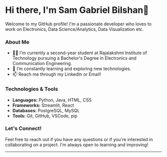 # Hi there, I'm Sam Gabriel Bilshan👋

Welcome to my GitHub profile! I'm a passionate developer who loves to work on Electronics, Data Science/Analytics, Data Visualization etc.

### About Me
- 👨‍💻 I'm currently a second-year student at Rajalakshmi Institute of Technology pursuing a Bachelor's Degree in Electronics and Communication Engineering.
- 🌱 I’m constantly learning and exploring new technologies.
- 📫 Reach me through my LinkedIn or Email!

### Technologies & Tools
- **Languages:** Python, Java, HTML, CSS
- **Frameworks:** Streamlit, React
- **Databases:** PostgreSQL, MySQL
- **Tools:** Git, GitHub, VSCode, pip

### Let's Connect!
Feel free to reach out if you have any questions or if you're interested in collaborating on a project. I'm always open to learning and improving!

---

